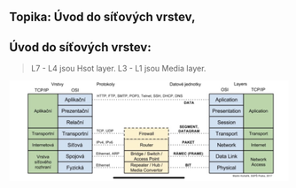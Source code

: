 
## Topika: Úvod do síťových vrstev,

## Úvod do síťových vrstev: 
> L7 - L4 jsou Hsot layer.
> L3 - L1 jsou Media layer.

<img src="../../img/picture1.png">
